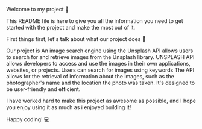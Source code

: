 

Welcome to my project 🎉

This README file is here to give you all the information you need to get started with the project and make the most out of it.

First things first,
let's talk about what our project does 🤔

Our project is  An image search engine using the Unsplash API allows users to search for and retrieve images from the Unsplash library. 
UNSPLASH API allows developers to access and use the images in their own applications, websites, or projects. 
Users can search for images using keywords
The API allows for the retrieval of information about the images, such as the photographer's name and the location the photo was taken. 
It's designed to be user-friendly and efficient.

I have worked hard to make this project as awesome as possible, and I hope you enjoy using it as much as i enjoyed building it!

Happy coding! 💻
